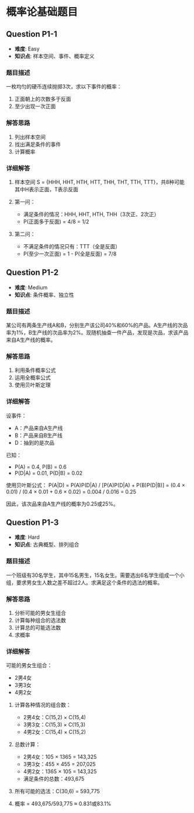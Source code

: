 # 概率论基础题目

## Question P1-1

- **难度**: Easy
- **知识点**: 样本空间、事件、概率定义

### 题目描述
一枚均匀的硬币连续抛掷3次，求以下事件的概率：
1. 正面朝上的次数多于反面
2. 至少出现一次正面

### 解答思路
1. 列出样本空间
2. 找出满足条件的事件
3. 计算概率

### 详细解答
1) 样本空间 S = {HHH, HHT, HTH, HTT, THH, THT, TTH, TTT}，共8种可能
   其中H表示正面，T表示反面

2) 第一问：
   - 满足条件的情况：HHH, HHT, HTH, THH（3次正、2次正）
   - P(正面多于反面) = 4/8 = 1/2

3) 第二问：
   - 不满足条件的情况只有：TTT（全是反面）
   - P(至少一次正面) = 1 - P(全是反面) = 7/8

## Question P1-2

- **难度**: Medium
- **知识点**: 条件概率、独立性

### 题目描述
某公司有两条生产线A和B，分别生产该公司40%和60%的产品。A生产线的次品率为1%，B生产线的次品率为2%。现随机抽查一件产品，发现是次品，求该产品来自A生产线的概率。

### 解答思路
1. 利用条件概率公式
2. 运用全概率公式
3. 使用贝叶斯定理

### 详细解答
设事件：
- A：产品来自A生产线
- B：产品来自B生产线
- D：抽到的是次品

已知：
- P(A) = 0.4, P(B) = 0.6
- P(D|A) = 0.01, P(D|B) = 0.02

使用贝叶斯公式：
P(A|D) = P(A)P(D|A) / [P(A)P(D|A) + P(B)P(D|B)]
= (0.4 × 0.01) / (0.4 × 0.01 + 0.6 × 0.02)
= 0.004 / 0.016
= 0.25

因此，该次品来自A生产线的概率为0.25或25%。

## Question P1-3

- **难度**: Hard
- **知识点**: 古典概型、排列组合

### 题目描述
一个班级有30名学生，其中15名男生，15名女生。需要选出6名学生组成一个小组，要求男女生人数之差不超过2人。求满足这个条件的选法的概率。

### 解答思路
1. 分析可能的男女生组合
2. 计算每种组合的选法数
3. 计算总的可能选法数
4. 求概率

### 详细解答
可能的男女生组合：
- 2男4女
- 3男3女
- 4男2女

1) 计算各种情况的组合数：
   - 2男4女：C(15,2) × C(15,4)
   - 3男3女：C(15,3) × C(15,3)
   - 4男2女：C(15,4) × C(15,2)

2) 总数计算：
   - 2男4女：105 × 1365 = 143,325
   - 3男3女：455 × 455 = 207,025
   - 4男2女：1365 × 105 = 143,325
   - 满足条件的总数：493,675

3) 所有可能的选法：C(30,6) = 593,775

4) 概率 = 493,675/593,775 ≈ 0.831或83.1%
